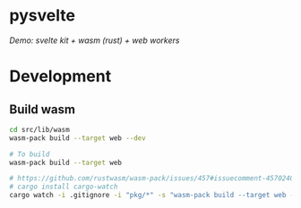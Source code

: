 # pysvelte

_Demo: svelte kit + wasm (rust) + web workers_


# Development

## Build wasm

```bash
cd src/lib/wasm
wasm-pack build --target web --dev

# To build
wasm-pack build --target web

# https://github.com/rustwasm/wasm-pack/issues/457#issuecomment-457024036
# cargo install cargo-watch
cargo watch -i .gitignore -i "pkg/*" -s "wasm-pack build --target web --dev"
```
